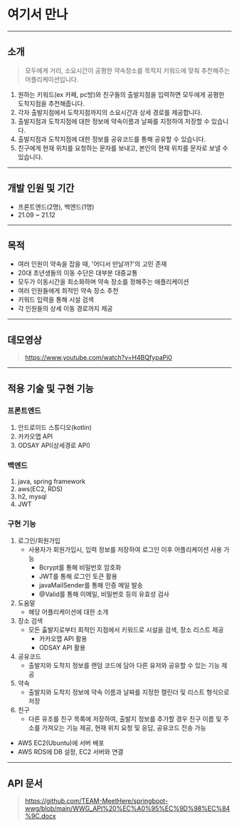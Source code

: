 # 여기서 만나

------------
## 소개
>모두에게 거리, 소요시간이 공평한 약속장소를 목적지 키워드에 맞춰 추천해주는 어플리케이션입니다.
1. 원하는 키워드(ex 카페, pc방)와 친구들의 출발지점을 입력하면 모두에게 공평한 도착지점을 추천해줍니다.
2. 각자 출발지점에서 도착지점까지의 소요시간과 상세 경로를 제공합니다.
3. 출발지점과 도착지점에 대한 정보에 약속이름과 날짜를 지정하여 저장할 수 있습니다.
4. 출발지점과 도착지점에 대한 정보를 공유코드를 통해 공유할 수 있습니다.
5. 친구에게 현재 위치를 요청하는 문자를 보내고, 본인의 현재 위치를 문자로 보낼 수 있습니다.
------------
## 개발 인원 및 기간
+ 프론트엔드(2명), 백엔드(1명)
+  21.09 ~ 21.12
------------
## 목적
+ 여러 인원이 약속을 잡을 때, '어디서 만날까?'의 고민 존재
+ 20대 초년생들의 이동 수단은 대부분 대중교통
+ 모두가 이동시간을 최소화하며 약속 장소를 정해주는 애플리케이션 
+ 여러 인원들에게 최적인 약속 장소 추천
+ 키워드 입력을 통해 시설 검색
+ 각 인원들의 상세 이동 경로까지 제공
------------
## 데모영상
>https://www.youtube.com/watch?v=H4BQfypaPi0
------------
## 적용 기술 및 구현 기능

### 프론트엔드
1. 안드로이드 스튜디오(kotlin)
2. 카카오맵 API
3. ODSAY API(상세경로 API)
### 백엔드
1. java, spring framework
2. aws(EC2, RDS)
3. h2, mysql
4. JWT
### 구현 기능
1. 로그인/회원가입
   + 사용자가 회원가입시, 입력 정보를 저장하여 로그인 이후 어플리케이션 사용 가능
     + Bcrypt를 통해 비밀번호 암호화
     + JWT를 통해 로그인 토큰 활용
     + javaMailSender를 통해 인증 메일 발송
     + @Valid를 통해 이메일, 비밀번호 등의 유효성 검사
2. 도움말
   + 해당 어플리케이션에 대한 소개
3. 장소 검색
   + 모든 춣발지로부터 회적인 지점에서 키워드로 시설을 검색, 장소 리스트 제공
     + 카카오맵 API 활용
     + ODSAY API 활용
4. 공유코드
    + 출발지와 도착지 정보를 랜덤 코드에 담아 다른 유저와 공유할 수 있는 기능 제공
5. 약속
    + 출발지와 도착지 정보에 약속 이름과 날짜를 지정한 캘린더 및 리스트 형식으로 저장
6. 친구
    + 다른 유조를 친구 목록에 저장하여, 출발지 정보를 추가할 경우 친구 이름 및 주소를 가져오는 기능 제공, 현재 위치 요청 및 응답, 공유코드 전송 가능
+ AWS EC2(Ubuntu)에 서버 배포
+ AWS RDS에 DB 설정, EC2 서버와 연결
----
## API 문서
>https://github.com/TEAM-MeetHere/springboot-wwg/blob/main/WWG_API%20%EC%A0%95%EC%9D%98%EC%84%9C.docx
